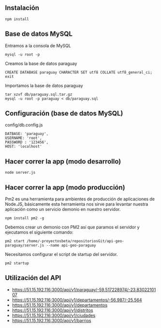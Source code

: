 ## Instalación
    npm install

## Base de datos MySQL
Entramos a la consola de MySQL

    mysql -u root -p

Creamos la base de datos paraguay

    CREATE DATABASE paraguay CHARACTER SET utf8 COLLATE utf8_general_ci;
    exit

Importamos la base de datos paraguay

    tar xzvf db/paraguay.sql.tar.gz
    mysql -u root -p paraguay < db/paraguay.sql

## Configuración (base de datos MySQL)
config/db.config.js
  
    DATBASE: 'paraguay',
    USERNAME: 'root',
    PASSWORD : '123456',
    HOST: 'localhost'


## Hacer correr la app (modo desarrollo)
    node server.js

## Hacer correr la app (modo producción)
Pm2 es una herramienta para ambientes de producción de aplicaciones de Node.JS, básicamente esta herramienta nos sirve para levantar nuestra aplicación como un servicio demonio en nuestro servidor.
    
    npm install pm2 -g

Debemos crear un demonio con PM2 así que paramos el servidor y ejecutamos el siguiente comando:
    
    pm2 start /home/-proyectosbeta/repositoriosGit/api-geo-paraguay/server.js --name api-geo-paraguay

Necesitamos configurar el script de startup del servidor.
    
    pm2 startup

## Utilización del API
* https://51.15.192.116:3000/api/v1/paraguay/-59.517228974/-23.8302210107
* https://51.15.192.116:3000/api/v1/departamentos/-56.987/-25.564
* https://51.15.192.116:3000/api/v1/departamentos
* https://51.15.192.116:3000/api/v1/distritos
* https://51.15.192.116:3000/api/v1/ciudades
* https://51.15.192.116:3000/api/v1/barrios
